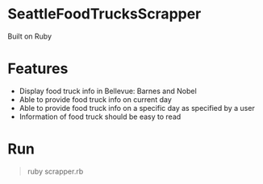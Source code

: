 # SeattleFoodTrucksScrapper
Built on Ruby

# Features
- Display food truck info in Bellevue: Barnes and Nobel
- Able to provide food truck info on current day
- Able to provide food truck info on a specific day as specified by a user
- Information of food truck should be easy to read

# Run
>ruby scrapper.rb
